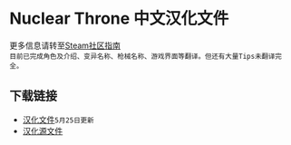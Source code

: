 # Nuclear Throne 中文汉化文件

更多信息请转至[Steam社区指南](https://steamcommunity.com/sharedfiles/filedetails/?id=1372194991 "详细教程")<br>
`目前已完成角色及介绍、变异名称、枪械名称、游戏界面等翻译。但还有大量Tips未翻译完全。`

下载链接
---
* [汉化文件](https://github.com/J-11/Nuclear-Throne-sch/files/4353252/zh5.25.zip "汉化文件5.25.zip")`5月25日更新`
* [汉化源文件](https://github.com/J-11/Nuclear-Throne-sch/raw/master/%E6%B1%89%E5%8C%96%2B%E6%BA%90%E6%96%87%E4%BB%B64.28.zip "汉化+源文件4.28.zip")
